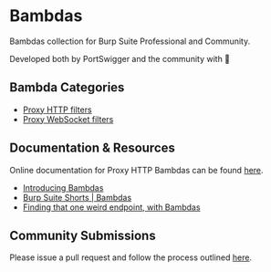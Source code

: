 # Bambdas
Bambdas collection for Burp Suite Professional and Community.

Developed both by PortSwigger and the community with 🧡

## Bambda Categories
- [Proxy HTTP filters](https://github.com/PortSwigger/bambdas/tree/main/Proxy/HTTP)
- [Proxy WebSocket filters](https://github.com/PortSwigger/bambdas/tree/main/Proxy/WS)

## Documentation & Resources
Online documentation for Proxy HTTP Bambdas can be found [here](https://portswigger.net/burp/documentation/desktop/tools/proxy/http-history/bambdas).

- [Introducing Bambdas](https://portswigger.net/blog/introducing-bambdas)
- [Burp Suite Shorts | Bambdas](https://www.youtube.com/watch?v=neQpukwW43g)
- [Finding that one weird endpoint, with Bambdas](https://portswigger.net/research/finding-that-one-weird-endpoint-with-bambdas)

## Community Submissions
Please issue a pull request and follow the process outlined [here](https://github.com/PortSwigger/Bambdas/blob/main/CONTRIBUTING.md).
